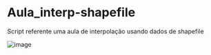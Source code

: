 # Aula_interp-shapefile
Script referente uma aula de interpolação usando dados de shapefile

![image](https://github.com/vlsantos-bit/Aula_interp-shapefile/shape.png)
